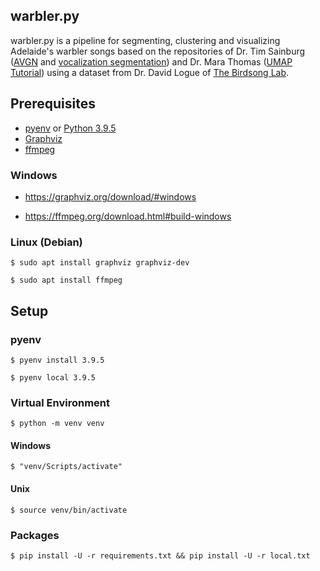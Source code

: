 ## warbler.py

warbler.py is a pipeline for segmenting, clustering and visualizing Adelaide's warbler songs based on the repositories of Dr. Tim Sainburg ([AVGN](https://github.com/timsainb/avgn_paper) and [vocalization segmentation](https://github.com/timsainb/vocalization-segmentation)) and Dr. Mara Thomas ([UMAP Tutorial](https://github.com/marathomas/tutorial_repo)) using a dataset from Dr. David Logue of [The Birdsong Lab](http://david-logue.squarespace.com/).

## Prerequisites

* [pyenv](https://github.com/pyenv/pyenv) or [Python 3.9.5](https://www.python.org/downloads/)
* [Graphviz](https://graphviz.org/)
* [ffmpeg](https://www.ffmpeg.org/)

### Windows

* https://graphviz.org/download/#windows

* https://ffmpeg.org/download.html#build-windows

### Linux (Debian)

```
$ sudo apt install graphviz graphviz-dev
```

```
$ sudo apt install ffmpeg
```

## Setup

### pyenv

```
$ pyenv install 3.9.5
```

```
$ pyenv local 3.9.5
```

### Virtual Environment

```
$ python -m venv venv
```

#### Windows

```
$ "venv/Scripts/activate"
```

#### Unix

```
$ source venv/bin/activate
```

### Packages

```
$ pip install -U -r requirements.txt && pip install -U -r local.txt
```
